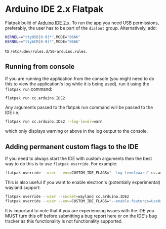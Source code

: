 # Arduino IDE 2.x Flatpak

Flatpak build of [Arduino IDE 2.x](https://github.com/arduino/arduino-ide). To run the
app you need USB permissions, preferably, the user has to be part of the
`dialout` group. Alternatively, add:
``` sh
KERNEL=="ttyUSB[0-9]*",MODE="0666"
KERNEL=="ttyACM[0-9]*",MODE="0666"
```
to `/etc/udev/rules.d/50-arduino.rules`.

## Running from console
If you are running the application from the console (you might need to do this to view the application's log while it is being used), run it using the `flatpak run` command:
``` sh
flatpak run cc.arduino.IDE2
```
Any arguments passed to the flatpak run command will be passed to the IDE i.e.
``` sh
flatpak run cc.arduino.IDE2 --log-level=warn
```
which only displays warning or above in the log output to the console.

## Adding permanent custom flags to the IDE
If you need to always start the IDE with custom arguments then the best way to do this is to use `flatpak override`.
For example:
``` sh
flatpak override --user --env=CUSTOM_IDE_FLAGS="--log-level=warn" cc.arduino.IDE2
```
This is also useful if you want to enable electron's (potentially experimental) wayland support:
``` sh
flatpak override --user --socket=wayland cc.arduino.IDE2
flatpak override --user --env=CUSTOM_IDE_FLAGS="--enable-features=UseOzonePlatform --ozone-platform=wayland" cc.arduino.IDE2
```
It is important to note that if you are experiencing issues with the IDE you MUST turn this off before submitting a bug report here or on the IDE's bug tracker as this functionality is not functionality supported.
